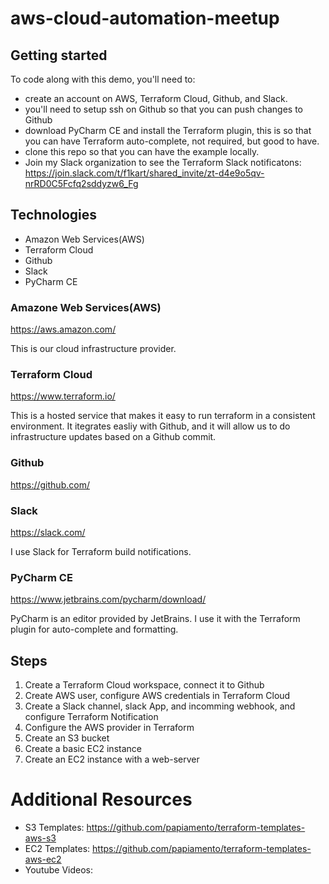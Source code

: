 # aws-cloud-automation-meetup

## Getting started

To code along with this demo, you'll need to:
* create an account on AWS, Terraform Cloud, Github, and Slack. 
* you'll need to setup ssh on Github so that you can push changes to Github
* download PyCharm CE and install the Terraform plugin, this is so that you can have Terraform auto-complete, not required, but good to have.
* clone this repo so that you can have the example locally.
* Join my Slack organization to see the Terraform Slack notificatons:  https://join.slack.com/t/f1kart/shared_invite/zt-d4e9o5qv-nrRD0C5Fcfq2sddyzw6_Fg

## Technologies 
* Amazon Web Services(AWS)
* Terraform Cloud
* Github
* Slack
* PyCharm CE


### Amazone Web Services(AWS)

https://aws.amazon.com/

This is our cloud infrastructure provider.

### Terraform Cloud

https://www.terraform.io/

This is a hosted service that makes it easy to run terraform in a consistent environment. It itegrates easliy with Github, and it will allow us to do infrastructure updates based on a Github commit.

### Github

https://github.com/

### Slack

https://slack.com/

I use Slack for Terraform build notifications.

### PyCharm CE

https://www.jetbrains.com/pycharm/download/

PyCharm is an editor provided by JetBrains. I use it with the Terraform plugin for auto-complete and formatting.

## Steps

1. Create a Terraform Cloud workspace, connect it to Github
2. Create AWS user, configure AWS credentials in Terraform Cloud
3. Create a Slack channel, slack App, and incomming webhook, and configure Terraform Notification
3. Configure the AWS provider in Terraform
4. Create an S3 bucket
5. Create a basic EC2 instance
6. Create an EC2 instance with a web-server

# Additional Resources
* S3 Templates: https://github.com/papiamento/terraform-templates-aws-s3
* EC2 Templates: https://github.com/papiamento/terraform-templates-aws-ec2
* Youtube Videos: 
